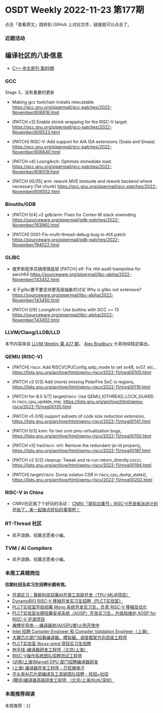 # OSDT Weekly 2022-11-23 第177期

点击「查看原文」跳转到 GitHub 上对应文件，链接就可以点击了。

### 近期活动

## 编译社区的八卦信息

- [C++ 中文周刊 第89期](https://mp.weixin.qq.com/s/zYtY3igU_nax19uKkd8WUQ)

### GCC

Stage 3，没有重要的更新
- Making gcc toolchain installs relocatable
  https://gcc.gnu.org/pipermail/gcc-patches/2022-November/606818.html

- [PATCH v3] Enable shrink wrapping for the RISC-V target.
  https://gcc.gnu.org/pipermail/gcc-patches/2022-November/606523.html

- [PATCH] RISC-V: Add support for AIA ISA extensions (Ssaia and Smaia)
  https://gcc.gnu.org/pipermail/gcc-patches/2022-November/606640.html

- [PATCH v4] LoongArch: Optimize immediate load.
  https://gcc.gnu.org/pipermail/gcc-patches/2022-November/606519.html

- [PATCH 00/35] arm: rework MVE testsuite and rework backend where necessary (1st chunk)
  https://gcc.gnu.org/pipermail/gcc-patches/2022-November/606552.html

### Binutils/GDB

- [PATCH 0/4] v2 gdb/arm: Fixes for Cortex-M stack unwinding
  https://sourceware.org/pipermail/gdb-patches/2022-November/193960.html

- [PATCH] 0001-Fix-multi-thread-debug-bug-in-AIX.patch
  https://sourceware.org/pipermail/gdb-patches/2022-November/194022.html

### GLIBC

- 俄罗斯程序员搞得很底层
  [PATCH] elf: Fix rtld-audit trampoline for aarch64
  https://sourceware.org/pipermail/libc-alpha/2022-November/143452.html

- 关于glibc要不要支持更高层抽象的讨论
  Why is glibc not extensive?
  https://sourceware.org/pipermail/libc-alpha/2022-November/143450.html

- [PATCH 0/9] LoongArch: Use builtins with GCC >= 13
  https://sourceware.org/pipermail/libc-alpha/2022-November/143492.html

### LLVM/Clang/LLDB/LLD

本节内容来自 [LLVM Weekly 第 427 期](http://llvmweekly.org/issue/427)，
[Alex Bradbury](https://www.linkedin.com/in/alex-bradbury/) 大哥持续稳定输出。

### QEMU (RISC-V)

- [PATCH] riscv: Add RISCVCPUConfig.satp_mode to set sv48, sv57, etc.,
  https://lists.gnu.org/archive/html/qemu-riscv/2022-11/msg00105.html

- [PATCH v3 0/3] Add (more) missing PolarFire SoC io regions,
  https://lists.gnu.org/archive/html/qemu-riscv/2022-11/msg00116.html

- [PATCH for-8.0 5/7] target/riscv: Use QEMU_IOTHREAD_LOCK_GUARD in riscv_cpu_update_mip,
  https://lists.gnu.org/archive/html/qemu-riscv/2022-11/msg00135.html

- [PATCH v5 0/9] support subsets of code size reduction extension,
  https://lists.gnu.org/archive/html/qemu-riscv/2022-11/msg00141.html

- [PATCH 0/3] kvm: fix two svm pmu virtualization bugs,
  https://lists.gnu.org/archive/html/qemu-riscv/2022-11/msg00150.html

- [PATCH v3] hw/riscv: virt: Remove the redundant ipi-id property,
  https://lists.gnu.org/archive/html/qemu-riscv/2022-11/msg00187.html

- [PATCH v2 0/2] cleanup: Tweak and re-run return_directly.cocci,
  https://lists.gnu.org/archive/html/qemu-riscv/2022-11/msg00194.html

- [PATCH] target/riscv: Dump sstatus CSR in riscv_cpu_dump_state(),
  https://lists.gnu.org/archive/html/qemu-riscv/2022-11/msg00202.html

### RISC-V in China

- CNRV社区搞了个好玩的活动： [CNRV「提前过春节」RISC-V开发板派送计划开始了，来一起做点好玩的事情吧！](https://mp.weixin.qq.com/s/MI8UL3TQIAdU1xILXSdXPQ)

### RT-Thread 社区

- 风平浪静。招募志愿者小编。

### TVM / AI Compilers

- 风平浪静。招募志愿者小编。

### 本周工具链岗位

**往期社招及实习生招聘长期有效。**

- [开源实习：算能科技招募AI开源工具链开发（TPU-MLIR项目）](https://mp.weixin.qq.com/s/IBJh0ip4k11PzIMZecsWSw)
- [DynamoRIO RISC-V 移植开发实习生招聘（PLCT实验室）](https://mp.weixin.qq.com/s/J_5TjT6DOqeOXJXQI5VQxw)
- [PLCT实验室开始招募 Mono 系统开发实习生，负责 RISC-V 移植及优化](https://mp.weixin.qq.com/s/whEW7Hay1jIP1tBzIPay1A)
- [PLCT实验室长期招募安卓系统（AOSP）开发实习生，升级和维护 AOSP for RISC-V 开源项目](https://mp.weixin.qq.com/s/dJP2cEB1nex2inR5c-cJog)
- [瀚博半导体---编译器岗(AI/GPU类)火热开放中](https://mp.weixin.qq.com/s/8_KjZYa2Il4PglaGyBWk4Q)
- [Intel 招聘 Compiler Engineer 和 Compiler Validation Engineer（上海）](https://mp.weixin.qq.com/s/I3DWxXODNoLRr0kN2xMZLQ)
- [大疆芯片部门招募编译器、模拟器、调度框架方向高级工程师](https://mp.weixin.qq.com/s/Wn5NzAtUTwQNXKRvMVQWLA)
- [PLCT实验室 libcxx-simd 项目实习生招聘](https://mp.weixin.qq.com/s/EIVx5cY74GlodirySY97Qw)
- [地平线-编译器研发工程师（北京/上海）](https://mp.weixin.qq.com/s/MYObl7iWIbyrTz9hCmKWYA)
- [RISC-V操作系统团队招聘测试工程师](https://mp.weixin.qq.com/s/inLFS4pI1F74m_oJ2I7xjQ)
- [(远程/上海)Marvell DPU 部门招聘编译器研发](https://mp.weixin.qq.com/s/B6JjAhF3TZjezD1tjYHDaw)
- [(上海) 编译器开发工程师 - 芯旺微电子](https://mp.weixin.qq.com/s/nqe1-7qffnc0CaejYkpKyw)
- [平头哥AI芯片部编译及工具链团队招聘 - 校招+社招](https://mp.weixin.qq.com/s/kARbXtJotRPCNMrV-yOanA)
- [(腾讯)编译器高级研发工程师 （北京/上海/杭州/深圳）](https://mp.weixin.qq.com/s/DF-2qmHmpKZtJ1djHXM1Ug)

### 本周推荐阅读

本周推荐：《》
